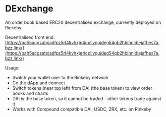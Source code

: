 # DExchange

An order book based ERC20 decentralised exchange, currently deployed on Rinkeby.

Decentralised front end:
[https://bah5acgzatojadfpz5rl4kvhxje4cpllvqujdeg54qb2hbihnldlejafhes7a.bzz.link/](https://bah5acgzatojadfpz5rl4kvhxje4cpllvqujdeg54qb2hbihnldlejafhes7a.bzz.link/)

Usage:

- Switch your wallet over to the Rinkeby network
- Go the dApp and connect
- Switch tokens (near top left) from DAI (the base token) to view order books and charts
- DAI is the base token, so it cannot be traded - other tokens trade against it
- Works with Compound compatible DAI, USDC, ZRX, etc. on Rinkeby
